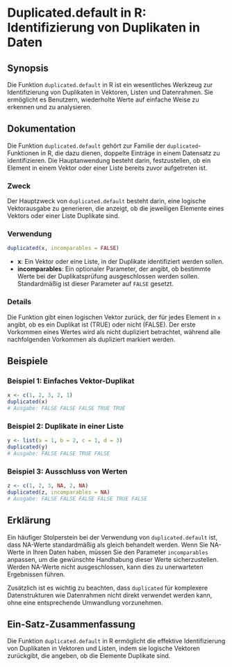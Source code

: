 <!--
Meta Description: # Duplicated.default in R: Identifizierung von Duplikaten in Daten ## Synopsis Die Funktion `duplicated.default` in R ist ein wesentliches Werkzeug zu...
Meta Keywords: false, duplicated, die, der, ein
-->

# Duplicated.default in R: Identifizierung von Duplikaten in Daten

## Synopsis
Die Funktion `duplicated.default` in R ist ein wesentliches Werkzeug zur Identifizierung von Duplikaten in Vektoren, Listen und Datenrahmen. Sie ermöglicht es Benutzern, wiederholte Werte auf einfache Weise zu erkennen und zu analysieren.

## Dokumentation
Die Funktion `duplicated.default` gehört zur Familie der `duplicated`-Funktionen in R, die dazu dienen, doppelte Einträge in einem Datensatz zu identifizieren. Die Hauptanwendung besteht darin, festzustellen, ob ein Element in einem Vektor oder einer Liste bereits zuvor aufgetreten ist.

### Zweck
Der Hauptzweck von `duplicated.default` besteht darin, eine logische Vektorausgabe zu generieren, die anzeigt, ob die jeweiligen Elemente eines Vektors oder einer Liste Duplikate sind.

### Verwendung
```R
duplicated(x, incomparables = FALSE)
```

- **x**: Ein Vektor oder eine Liste, in der Duplikate identifiziert werden sollen.
- **incomparables**: Ein optionaler Parameter, der angibt, ob bestimmte Werte bei der Duplikatsprüfung ausgeschlossen werden sollen. Standardmäßig ist dieser Parameter auf `FALSE` gesetzt.

### Details
Die Funktion gibt einen logischen Vektor zurück, der für jedes Element in `x` angibt, ob es ein Duplikat ist (TRUE) oder nicht (FALSE). Der erste Vorkommen eines Wertes wird als nicht dupliziert betrachtet, während alle nachfolgenden Vorkommen als dupliziert markiert werden.

## Beispiele

### Beispiel 1: Einfaches Vektor-Duplikat
```R
x <- c(1, 2, 3, 2, 1)
duplicated(x)
# Ausgabe: FALSE FALSE FALSE TRUE TRUE
```

### Beispiel 2: Duplikate in einer Liste
```R
y <- list(a = 1, b = 2, c = 1, d = 3)
duplicated(y)
# Ausgabe: FALSE FALSE TRUE FALSE
```

### Beispiel 3: Ausschluss von Werten
```R
z <- c(1, 2, 3, NA, 2, NA)
duplicated(z, incomparables = NA)
# Ausgabe: FALSE FALSE FALSE FALSE TRUE FALSE
```

## Erklärung
Ein häufiger Stolperstein bei der Verwendung von `duplicated.default` ist, dass NA-Werte standardmäßig als gleich behandelt werden. Wenn Sie NA-Werte in Ihren Daten haben, müssen Sie den Parameter `incomparables` anpassen, um die gewünschte Handhabung dieser Werte sicherzustellen. Werden NA-Werte nicht ausgeschlossen, kann dies zu unerwarteten Ergebnissen führen.

Zusätzlich ist es wichtig zu beachten, dass `duplicated` für komplexere Datenstrukturen wie Datenrahmen nicht direkt verwendet werden kann, ohne eine entsprechende Umwandlung vorzunehmen.

## Ein-Satz-Zusammenfassung
Die Funktion `duplicated.default` in R ermöglicht die effektive Identifizierung von Duplikaten in Vektoren und Listen, indem sie logische Vektoren zurückgibt, die angeben, ob die Elemente Duplikate sind.